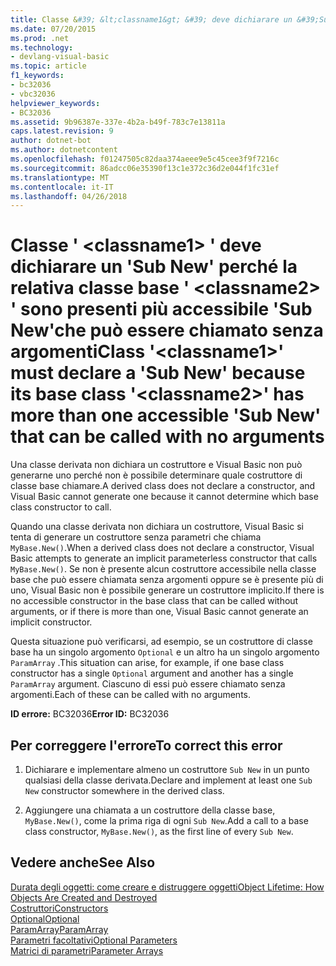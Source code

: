 ```yaml
---
title: Classe &#39; &lt;classname1&gt; &#39; deve dichiarare un &#39;Sub New&#39; perché la relativa classe base &#39; &lt;classname2&gt; &#39; sono presenti più accessibile &#39;Sub New&#39;che può essere chiamato senza argomenti
ms.date: 07/20/2015
ms.prod: .net
ms.technology:
- devlang-visual-basic
ms.topic: article
f1_keywords:
- bc32036
- vbc32036
helpviewer_keywords:
- BC32036
ms.assetid: 9b96387e-337e-4b2a-b49f-783c7e13811a
caps.latest.revision: 9
author: dotnet-bot
ms.author: dotnetcontent
ms.openlocfilehash: f01247505c82daa374aeee9e5c45cee3f9f7216c
ms.sourcegitcommit: 86adcc06e35390f13c1e372c36d2e044f1fc31ef
ms.translationtype: MT
ms.contentlocale: it-IT
ms.lasthandoff: 04/26/2018
---
```

# <a name="class-39ltclassname1gt39-must-declare-a-39sub-new39-because-its-base-class-39ltclassname2gt39-has-more-than-one-accessible-39sub-new39-that-can-be-called-with-no-arguments"></a><span data-ttu-id="c476c-102">Classe &#39; &lt;classname1&gt; &#39; deve dichiarare un &#39;Sub New&#39; perché la relativa classe base &#39; &lt;classname2&gt; &#39; sono presenti più accessibile &#39;Sub New&#39;che può essere chiamato senza argomenti</span><span class="sxs-lookup"><span data-stu-id="c476c-102">Class &#39;&lt;classname1&gt;&#39; must declare a &#39;Sub New&#39; because its base class &#39;&lt;classname2&gt;&#39; has more than one accessible &#39;Sub New&#39; that can be called with no arguments</span></span>
<span data-ttu-id="c476c-103">Una classe derivata non dichiara un costruttore e Visual Basic non può generarne uno perché non è possibile determinare quale costruttore di classe base chiamare.</span><span class="sxs-lookup"><span data-stu-id="c476c-103">A derived class does not declare a constructor, and Visual Basic cannot generate one because it cannot determine which base class constructor to call.</span></span>  
  
 <span data-ttu-id="c476c-104">Quando una classe derivata non dichiara un costruttore, Visual Basic si tenta di generare un costruttore senza parametri che chiama `MyBase.New()`.</span><span class="sxs-lookup"><span data-stu-id="c476c-104">When a derived class does not declare a constructor, Visual Basic attempts to generate an implicit parameterless constructor that calls `MyBase.New()`.</span></span> <span data-ttu-id="c476c-105">Se non è presente alcun costruttore accessibile nella classe base che può essere chiamata senza argomenti oppure se è presente più di uno, Visual Basic non è possibile generare un costruttore implicito.</span><span class="sxs-lookup"><span data-stu-id="c476c-105">If there is no accessible constructor in the base class that can be called without arguments, or if there is more than one, Visual Basic cannot generate an implicit constructor.</span></span>  
  
 <span data-ttu-id="c476c-106">Questa situazione può verificarsi, ad esempio, se un costruttore di classe base ha un singolo argomento `Optional` e un altro ha un singolo argomento `ParamArray` .</span><span class="sxs-lookup"><span data-stu-id="c476c-106">This situation can arise, for example, if one base class constructor has a single `Optional` argument and another has a single `ParamArray` argument.</span></span> <span data-ttu-id="c476c-107">Ciascuno di essi può essere chiamato senza argomenti.</span><span class="sxs-lookup"><span data-stu-id="c476c-107">Each of these can be called with no arguments.</span></span>  
  
 <span data-ttu-id="c476c-108">**ID errore:** BC32036</span><span class="sxs-lookup"><span data-stu-id="c476c-108">**Error ID:** BC32036</span></span>  
  
## <a name="to-correct-this-error"></a><span data-ttu-id="c476c-109">Per correggere l'errore</span><span class="sxs-lookup"><span data-stu-id="c476c-109">To correct this error</span></span>  
  
1.  <span data-ttu-id="c476c-110">Dichiarare e implementare almeno un costruttore `Sub New` in un punto qualsiasi della classe derivata.</span><span class="sxs-lookup"><span data-stu-id="c476c-110">Declare and implement at least one `Sub New` constructor somewhere in the derived class.</span></span>  
  
2.  <span data-ttu-id="c476c-111">Aggiungere una chiamata a un costruttore della classe base, `MyBase.New()`, come la prima riga di ogni `Sub New`.</span><span class="sxs-lookup"><span data-stu-id="c476c-111">Add a call to a base class constructor, `MyBase.New()`, as the first line of every `Sub New`.</span></span>  
  
## <a name="see-also"></a><span data-ttu-id="c476c-112">Vedere anche</span><span class="sxs-lookup"><span data-stu-id="c476c-112">See Also</span></span>  
 [<span data-ttu-id="c476c-113">Durata degli oggetti: come creare e distruggere oggetti</span><span class="sxs-lookup"><span data-stu-id="c476c-113">Object Lifetime: How Objects Are Created and Destroyed</span></span>](../../visual-basic/programming-guide/language-features/objects-and-classes/object-lifetime-how-objects-are-created-and-destroyed.md)  
 [<span data-ttu-id="c476c-114">Costruttori</span><span class="sxs-lookup"><span data-stu-id="c476c-114">Constructors</span></span>](~/docs/visual-basic/programming-guide/concepts/object-oriented-programming.md#constructors)  
 [<span data-ttu-id="c476c-115">Optional</span><span class="sxs-lookup"><span data-stu-id="c476c-115">Optional</span></span>](../../visual-basic/language-reference/modifiers/optional.md)  
 [<span data-ttu-id="c476c-116">ParamArray</span><span class="sxs-lookup"><span data-stu-id="c476c-116">ParamArray</span></span>](../../visual-basic/language-reference/modifiers/paramarray.md)  
 [<span data-ttu-id="c476c-117">Parametri facoltativi</span><span class="sxs-lookup"><span data-stu-id="c476c-117">Optional Parameters</span></span>](../../visual-basic/programming-guide/language-features/procedures/optional-parameters.md)  
 [<span data-ttu-id="c476c-118">Matrici di parametri</span><span class="sxs-lookup"><span data-stu-id="c476c-118">Parameter Arrays</span></span>](../../visual-basic/programming-guide/language-features/procedures/parameter-arrays.md)
